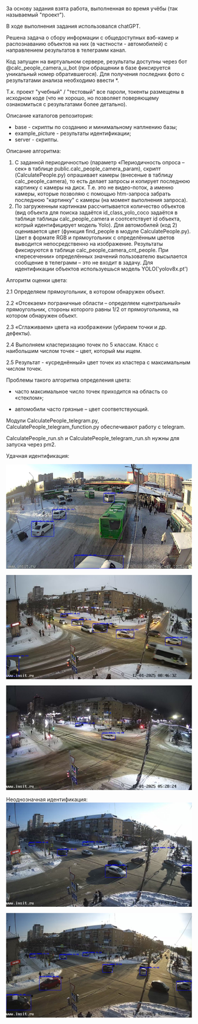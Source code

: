 За основу задания взята работа, выполненная во время учёбы (так называемый "проект").

В ходе выполнения задания использовался chatGPT.

Решена задача о сбору информации с общедоступных вэб-камер и распознаванию объектов на них (в частности - автомобилей) с направлением результатов в телеграмм канал.

Код запущен на виртуальном сервере, результаты доступны через бот @calc_people_camera_u_bot (при обращении в базе фиксируется уникальный номер обратившегося). Для получения последних фото с результатами анализа необходимо ввести *.

Т.к. проект "учебный" / "тестовый" все пароли, токенты размещены в исходном коде (что не хорошо, но позволяет поверяющему ознакомиться с результатами более детально).

Описание каталогов репозитория:
- base - скрипты по созданию и минимальному наплнению базы;
- example_picture - результаты идентификации;
- server - скрипты.


Описание алгоритма:
1.	С заданной периодичностью (параметр «Периодичность опроса – сек» в таблице public.calc_people_camera_param), скрипт (CalculatePeople.py) опрашивает камеры (внесеные в таблицу calc_people_camera), то есть делает запросы и копирует последнюю картинку с камеры на диск. Т.е. это не видео-поток, а именно камеры, которые позволяю с помощью htm-запроса забрать последнюю "картинку" с камеры (на момент выполнения запроса).
2.	По загруженным картинкам рассчитывается количество объектов (вид объекта для поиска задаётся id_class_yolo_coco задаётся в таблице таблицы calc_people_camera и соотсетствует id объекта, котрый идентифицирует модель Yolo). Для автомобилей (код 2) оценивается цвет (функция find_people в модуле CalculatePeople.py). Цвет в формате RGB и прямоугольник с определённым цветов выводится непосредственно на изображение.
Результаты фиксируются в таблице calc_people_camera_cnt_people. При «пересечении» определённых значений пользователю высылается сообщение в телеграмм – это не входит в задачу.
Для идентификации объектов используешься модель YOLO('yolov8x.pt')

Алгоритм оценки цвета:

2.1	Определяем прямоугольник, в котором обнаружен объект.

2.2	«Отсекаем» пограничные области – определяем «центральный» прямоугольник, стороны которого равны 1/2 от прямоугольника, на котором обнаружен объект.

2.3	«Сглаживаем» цвета на изображении (убираем точки и др. дефекты).

2.4	Выполняем кластеризацию точек по 5 классам. Класс с наибольшим числом точек – цвет, который мы ищем.

2.5	Результат - «усреднённый» цвет точек из кластера с максимальным числом точек.

Проблемы такого алгоритма определения цвета:

- часто максимальное число точек приходится на область со «стеклом»;
  
- автомобили часто грязные – цвет соответствующий.
 
Модули CalculatePeople_telegram.py, CalculatePeople_telegram_function.py обеспечивают работу с telegram. 

CalculatePeople_run.sh и CalculatePeople_telegram_run.sh нужны для запуска через pm2.

Удачная идентификация:

![Скрин]( example_picture/good_1.jpg)

![Скрин]( example_picture/good_2.jpg)

![Скрин]( example_picture/good_3.jpg)


Неоднозначная идентификация:
![На светлой машине стекло – основной цвет]( example_picture/neodn_1.jpg)

![Стекло –основной цвет]( example_picture/neodn_2.jpg)
